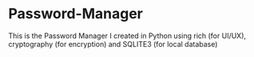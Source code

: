 # Password-Manager
This is the Password Manager I created in Python using rich (for UI/UX), cryptography (for encryption) and SQLITE3 (for local database)
